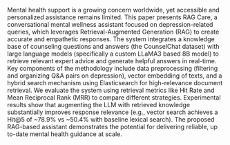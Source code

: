 Mental health support is a growing concern worldwide, yet accessible and personalized assistance remains limited. This paper presents RAG Care, a conversational mental wellness assistant focused on depression-related queries, which leverages Retrieval-Augmented Generation (RAG) to create accurate and empathetic responses. The system 
integrates a knowledge base of counseling questions and answers (the CounselChat dataset) with large language models (specifically a custom LLaMA3 based 8B model) to retrieve relevant expert advice and 
generate helpful answers in real-time. Key components of the methodology include data preprocessing (filtering and organizing Q&A pairs on depression), vector embedding of texts, and a hybrid search 
mechanism using Elasticsearch for high-relevance document retrieval. We evaluate the system using retrieval metrics like Hit Rate and Mean Reciprocal Rank (MRR) to compare different strategies. 
Experimental results show that augmenting the LLM with retrieved knowledge substantially improves response relevance (e.g., vector search achieves a Hit@5 of ~78.9% vs ~50.4% with baseline lexical 
search). The proposed RAG-based assistant demonstrates the potential for delivering reliable, up to-date mental health guidance at scale.
